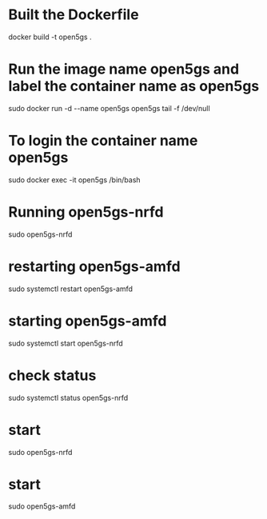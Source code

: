 # Built the Dockerfile
docker build -t open5gs .

# Run the image name open5gs and label the container name as open5gs
sudo docker run -d --name open5gs open5gs tail -f /dev/null

# To login the container name open5gs
sudo docker exec -it open5gs /bin/bash

# Running open5gs-nrfd
sudo open5gs-nrfd

# restarting open5gs-amfd
sudo systemctl restart open5gs-amfd

# starting open5gs-amfd
sudo systemctl start open5gs-nrfd

# check status
sudo systemctl status open5gs-nrfd

# start
sudo open5gs-nrfd

# start
sudo open5gs-amfd

